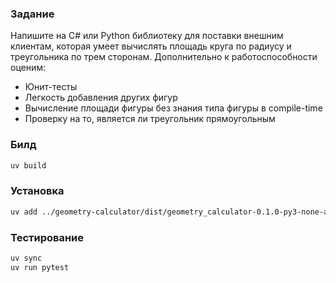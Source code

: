 ### Задание
Напишите на C# или Python библиотеку для поставки внешним клиентам, которая умеет вычислять площадь круга по радиусу и треугольника по трем сторонам. Дополнительно к работоспособности оценим:

* Юнит-тесты
* Легкость добавления других фигур
* Вычисление площади фигуры без знания типа фигуры в compile-time
* Проверку на то, является ли треугольник прямоугольным


### Билд
```bash
uv build
```
### Установка
```bash
uv add ../geometry-calculator/dist/geometry_calculator-0.1.0-py3-none-any.whl
```

### Тестирование
```bash
uv sync
uv run pytest
```